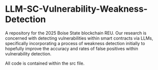 # LLM-SC-Vulnerability-Weakness-Detection
A repository for the 2025 Boise State blockchain REU. Our research is concerned with detecting vulnerabilities within smart contracts via LLMs, specifically incorporating a process of weakness detection initially to hopefully improve the accuracy and rates of false positives within vulnerability detection.

All code is contained within the src file. 